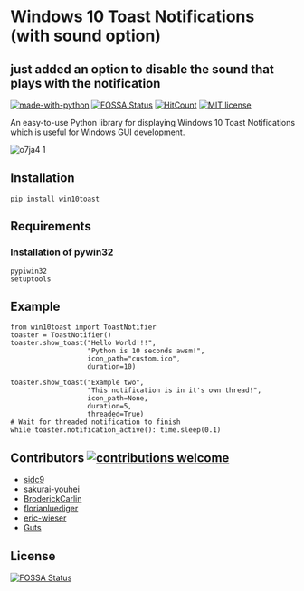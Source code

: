 # Windows 10 Toast Notifications (with sound option)
just added an option to disable the sound that plays with the notification
------------------

[![made-with-python](https://img.shields.io/badge/Made%20with-Python-1f425f.svg)](https://www.python.org/)  [![FOSSA Status](https://app.fossa.io/api/projects/git%2Bgithub.com%2Fjithurjacob%2FWindows-10-Toast-Notifications.svg?type=shield)](https://app.fossa.io/projects/git%2Bgithub.com%2Fjithurjacob%2FWindows-10-Toast-Notifications?ref=badge_shield) [![HitCount](http://hits.dwyl.io/jithurjacob/Windows-10-Toast-Notifications.svg)](http://hits.dwyl.io/jithurjacob/Windows-10-Toast-Notifications) [![MIT license](https://img.shields.io/badge/License-MIT-blue.svg)](https://lbesson.mit-license.org/)

An easy-to-use Python library for displaying Windows 10 Toast Notifications which is useful for Windows GUI development.


![o7ja4 1](https://cloud.githubusercontent.com/assets/7101452/19763806/75f71ba4-9c5d-11e6-9f16-d0d4bf43e63e.png)


## Installation

```
pip install win10toast
```

## Requirements

### Installation of pywin32
```
pypiwin32
setuptools
```

## Example

```
from win10toast import ToastNotifier
toaster = ToastNotifier()
toaster.show_toast("Hello World!!!",
                   "Python is 10 seconds awsm!",
                   icon_path="custom.ico",
                   duration=10)

toaster.show_toast("Example two",
                   "This notification is in it's own thread!",
                   icon_path=None,
                   duration=5,
                   threaded=True)
# Wait for threaded notification to finish
while toaster.notification_active(): time.sleep(0.1)
```

## Contributors [![contributions welcome](https://img.shields.io/badge/contributions-welcome-brightgreen.svg?style=flat)](https://github.com/jithurjacob/Windows-10-Toast-Notifications/issues)

+ [sidc9](https://github.com/sidc9)
+ [sakurai-youhei](https://github.com/sakurai-youhei)
+ [BroderickCarlin](https://github.com/BroderickCarlin)
+ [florianluediger](https://github.com/florianluediger)
+ [eric-wieser](https://github.com/eric-wieser)
+ [Guts](https://github.com/Guts)


## License
[![FOSSA Status](https://app.fossa.io/api/projects/git%2Bgithub.com%2Fjithurjacob%2FWindows-10-Toast-Notifications.svg?type=large)](https://app.fossa.io/projects/git%2Bgithub.com%2Fjithurjacob%2FWindows-10-Toast-Notifications?ref=badge_large)
